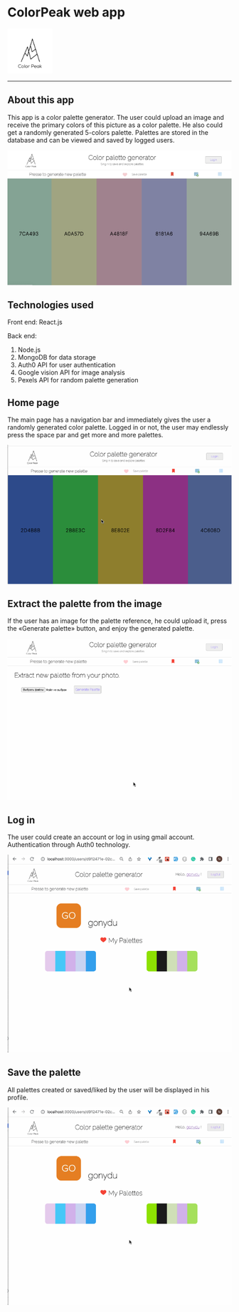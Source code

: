 # ColorPeak web app

<img src='client/src/assets/logo.png' style='width:20%' />

---

## About this app

This app is a color palette generator. The user could upload an image and receive the primary colors of this picture as a color palette. He also could get a randomly generated 5-colors palette. Palettes are stored in the database and can be viewed and saved by logged users.

![hp](client/src/assets/screenshots/hp.jpg)

## Technologies used

Front end: React.js

Back end:

1. Node.js
2. MongoDB for data storage
3. Auth0 API for user authentication
4. Google vision API for image analysis
5. Pexels API for random palette generation

## Home page

The main page has a navigation bar and immediately gives the user a randomly generated color palette. Logged in or not, the user may endlessly press the space par and get more and more palettes.

![hp gif](client/src/assets/screenshots/homepage.gif)

## Extract the palette from the image

If the user has an image for the palette reference, he could upload it, press the «Generate palette» button, and enjoy the generated palette.

![hp gif](client/src/assets/screenshots/frompicture1.gif)

## Log in

The user could create an account or log in using gmail account. Authentication through Auth0 technology.

![login](client/src/assets/screenshots/demolk.gif)

## Save the palette

All palettes created or saved/liked by the user will be displayed in his profile.

![login](client/src/assets/screenshots/demolk.gif)


